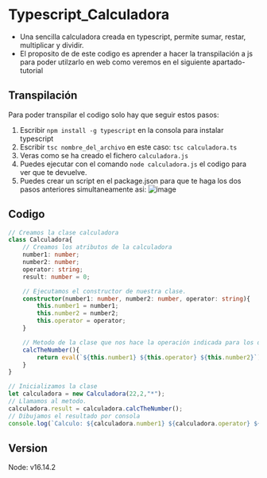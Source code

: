 # Typescript_Calculadora
- Una sencilla calculadora creada en typescript, permite sumar, restar, multiplicar y dividir.
- El proposito de de este codigo es aprender a hacer la transpilación a js para poder utilzarlo en web como veremos en el siguiente apartado-tutorial

## Transpilación
Para poder transpilar el codigo solo hay que seguir estos pasos:
1. Escribir ``npm install -g typescript`` en la consola para instalar typescript
2. Escribir ``tsc nombre_del_archivo`` en este caso: ``tsc calculadora.ts``
3. Veras como se ha creado el fichero ``calculadora.js``
4. Puedes ejecutar con el comando ``node calculadora.js`` el codigo para ver que te devuelve.
5. Puedes crear un script en el package.json para que te haga los dos pasos anteriores simultaneamente asi:
![image](https://user-images.githubusercontent.com/22988550/176773598-9b331245-1e90-44c2-8bcd-6c091795b8b7.png)

## Codigo
`````Typescript
// Creamos la clase calculadora
class Calculadora{
    // Creamos los atributos de la calculadora
    number1: number;
    number2: number;
    operator: string;
    result: number = 0;

    // Ejecutamos el constructor de nuestra clase.
    constructor(number1: number, number2: number, operator: string){
        this.number1 = number1;
        this.number2 = number2;        
        this.operator = operator;
    }

    // Metodo de la clase que nos hace la operación indicada para los dos numeros.
    calcTheNumber(){
        return eval(`${this.number1} ${this.operator} ${this.number2}`);
    }    
}

// Inicializamos la clase
let calculadora = new Calculadora(22,2,"*");
// Llamamos al metodo.
calculadora.result = calculadora.calcTheNumber();
// Dibujamos el resultado por consola
console.log(`Calculo: ${calculadora.number1} ${calculadora.operator} ${calculadora.number2} = ${calculadora.result}`);
`````
## Version
Node: v16.14.2
